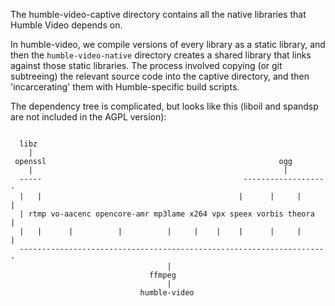 The humble-video-captive directory contains all the native libraries that Humble Video depends on. 

In humble-video, we compile versions of every library as a static library, and then the
`humble-video-native` directory creates a shared library that links against those static libraries. The process involved copying (or git subtreeing) the relevant source code into the captive directory, and then 'incarcerating' them with Humble-specific build scripts.

The dependency tree is complicated, but looks like this (liboil and spandsp are not included in the AGPL version):
```

  libz
    |
 openssl                                                    ogg
    |                                                        |
  -----                                             -------------------
  |   |                                            |      |     |      |
  | rtmp vo-aacenc opencore-amr mp3lame x264 vpx speex vorbis theora   |
  |   |      |          |          |     |    |    |      |     |      |
  --------------------------------------------------------------------- 
                                   |
                               ffmpeg
                                   |
                             humble-video
```
